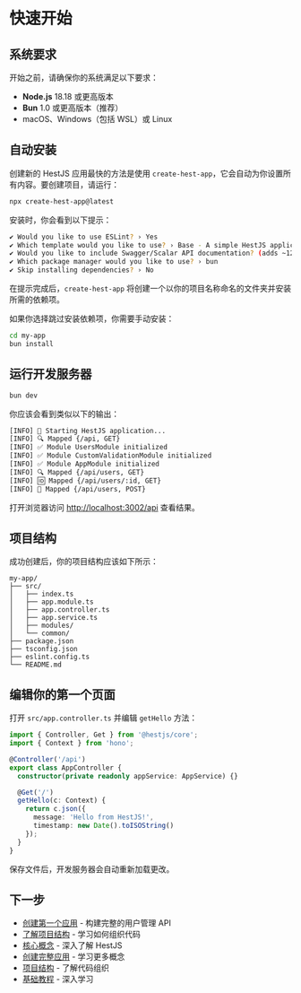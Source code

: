 # 快速开始

## 系统要求

开始之前，请确保你的系统满足以下要求：

- **Node.js** 18.18 或更高版本
- **Bun** 1.0 或更高版本（推荐）
- macOS、Windows（包括 WSL）或 Linux

## 自动安装

创建新的 HestJS 应用最快的方法是使用 `create-hest-app`，它会自动为你设置所有内容。要创建项目，请运行：

```bash
npx create-hest-app@latest
```

安装时，你会看到以下提示：

```bash
✔ Would you like to use ESLint? › Yes
✔ Which template would you like to use? › Base - A simple HestJS application with basic features
✔ Would you like to include Swagger/Scalar API documentation? (adds ~12MB to build size) › No
✔ Which package manager would you like to use? › bun
✔ Skip installing dependencies? › No
```

在提示完成后，`create-hest-app` 将创建一个以你的项目名称命名的文件夹并安装所需的依赖项。

如果你选择跳过安装依赖项，你需要手动安装：

```bash
cd my-app
bun install
```

## 运行开发服务器

```bash
bun dev
```

你应该会看到类似以下的输出：

```bash
[INFO] 🚀 Starting HestJS application...
[INFO] 🔍 Mapped {/api, GET}
[INFO] ✅ Module UsersModule initialized
[INFO] ✅ Module CustomValidationModule initialized  
[INFO] ✅ Module AppModule initialized
[INFO] 🔍 Mapped {/api/users, GET}
[INFO] 🆔 Mapped {/api/users/:id, GET}
[INFO] 📩 Mapped {/api/users, POST}
```

打开浏览器访问 [http://localhost:3002/api](http://localhost:3002/api) 查看结果。

## 项目结构

成功创建后，你的项目结构应该如下所示：

```
my-app/
├── src/
│   ├── index.ts
│   ├── app.module.ts
│   ├── app.controller.ts
│   ├── app.service.ts
│   ├── modules/
│   └── common/
├── package.json
├── tsconfig.json
├── eslint.config.ts
└── README.md
```

## 编辑你的第一个页面

打开 `src/app.controller.ts` 并编辑 `getHello` 方法：

```typescript
import { Controller, Get } from '@hestjs/core';
import { Context } from 'hono';

@Controller('/api')
export class AppController {
  constructor(private readonly appService: AppService) {}

  @Get('/')
  getHello(c: Context) {
    return c.json({ 
      message: 'Hello from HestJS!',
      timestamp: new Date().toISOString()
    });
  }
}
```

保存文件后，开发服务器会自动重新加载更改。

## 下一步

- [创建第一个应用](./first-application) - 构建完整的用户管理 API
- [了解项目结构](./project-structure) - 学习如何组织代码
- [核心概念](../fundamentals/controllers) - 深入了解 HestJS
- [创建完整应用](./first-application.md) - 学习更多概念
- [项目结构](./project-structure.md) - 了解代码组织
- [基础教程](../fundamentals/controllers.md) - 深入学习
